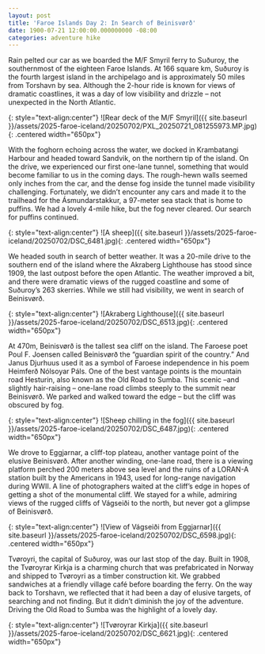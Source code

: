 ```yaml
---
layout: post
title: 'Faroe Islands Day 2: In Search of Beinisvørð'
date: 1900-07-21 12:00:00.000000000 -08:00
categories: adventure hike
---
```

<link rel="stylesheet" href="{{ site.baseurl }}/post-styles.css">

Rain pelted our car as we boarded the M/F Smyril ferry to Suðuroy, the southernmost of the eighteen Faroe Islands. At 166 square km, Suðuroy is the fourth largest island in the archipelago and is approximately 50 miles from Torshavn by sea. Although the 2-hour ride is known for views of dramatic coastlines, it was a day of low visibility and drizzle – not unexpected in the North Atlantic.  

{: style="text-align:center"}
![Rear deck of the M/F Smyril]({{ site.baseurl }}/assets/2025-faroe-iceland/20250702/PXL_20250721_081255973.MP.jpg){: .centered width="650px"}

With the foghorn echoing across the water, we docked in Krambatangi Harbour and headed toward Sandvik, on the northern tip of the island. On the drive, we experienced our first one-lane tunnel, something that would become familiar to us in the coming days. The rough-hewn walls seemed only inches from the car, and the dense fog inside the tunnel made visibility challenging. Fortunately, we didn’t encounter any cars and made it to the trailhead for the Ásmundarstakkur, a 97-meter sea stack that is home to puffins. We had a lovely 4-mile hike, but the fog never cleared. Our search for puffins continued. 

{: style="text-align:center"}
![A sheep]({{ site.baseurl }}/assets/2025-faroe-iceland/20250702/DSC_6481.jpg){: .centered width="650px"}

We headed south in search of better weather. It was a 20-mile drive to the southern end of the island where the Akraberg Lighthouse has stood since 1909, the last outpost before the open Atlantic. The weather improved a bit, and there were dramatic views of the rugged coastline and some of Suðuroy’s 263 skerries. While we still had visibility, we went in search of Beinisvørð. 

{: style="text-align:center"}
![Akraberg Lighthouse]({{ site.baseurl }}/assets/2025-faroe-iceland/20250702/DSC_6513.jpg){: .centered width="650px"}

At 470m, Beinisvørð is the tallest sea cliff on the island. The Faroese poet Poul F. Joensen called Beinisvørð the “guardian spirit of the country.” And Janus Djurhuus used it as a symbol of Faroese independence in his poem Heimferð Nólsoyar Páls. One of the best vantage points is the mountain road Hesturin, also known as the Old Road to Sumba. This scenic –and slightly hair-raising – one-lane road climbs steeply to the summit near Beinisvørð. We parked and walked toward the edge – but the cliff was obscured by fog.  

{: style="text-align:center"}
![Sheep chilling in the fog]({{ site.baseurl }}/assets/2025-faroe-iceland/20250702/DSC_6487.jpg){: .centered width="650px"}

We drove to Eggjarnar, a cliff-top plateau, another vantage point of the elusive Beinisvørð. After another winding, one-lane road, there is a viewing platform perched 200 meters above sea level and the ruins of a LORAN-A station built by the Americans in 1943, used for long-range navigation during WWII. A line of photographers waited at the cliff’s edge in hopes of getting a shot of the monumental cliff. We stayed for a while, admiring views of the rugged cliffs of Vágseiði to the north, but never got a glimpse of Beinisvørð. 

{: style="text-align:center"}
![View of Vágseiði from Eggjarnar]({{ site.baseurl }}/assets/2025-faroe-iceland/20250702/DSC_6598.jpg){: .centered width="650px"}

Tvøroyri, the capital of Suðuroy, was our last stop of the day. Built in 1908, the Tvøroyrar Kirkja is a charming church that was prefabricated in Norway and shipped to Tvøroyri as a timber construction kit. We grabbed sandwiches at a friendly village café before boarding the ferry. On the way back to Torshavn, we reflected that it had been a day of elusive targets, of searching and not finding. But it didn’t diminish the joy of the adventure. Driving the Old Road to Sumba was the highlight of a lovely day. 

{: style="text-align:center"}
![Tvøroyrar Kirkja]({{ site.baseurl }}/assets/2025-faroe-iceland/20250702/DSC_6621.jpg){: .centered width="650px"}


